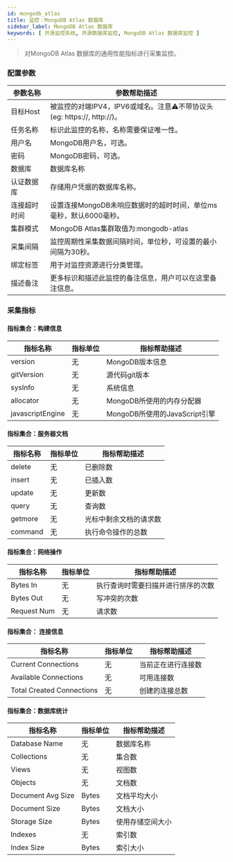 ```yaml
---
id: mongodb_atlas
title: 监控：MongoDB Atlas 数据库
sidebar_label: MongoDB Atlas 数据库
keywords: [ 开源监控系统, 开源数据库监控, MongoDB Atlas 数据库监控 ]
---
```


> 对MongoDB Atlas 数据库的通用性能指标进行采集监控。

### 配置参数

|  参数名称  |                        参数帮助描述                        |
|--------|------------------------------------------------------|
| 目标Host | 被监控的对端IPV4，IPV6或域名。注意⚠️不带协议头(eg: https://, http://)。 |
| 任务名称   | 标识此监控的名称，名称需要保证唯一性。                                  |
| 用户名    | MongoDB用户名，可选。                                       |
| 密码     | MongoDB密码，可选。                                        |
| 数据库    | 数据库名称                                                |
| 认证数据库  | 存储用户凭据的数据库名称。                                        |
| 连接超时时间 | 设置连接MongoDB未响应数据时的超时时间，单位ms毫秒，默认6000毫秒。              |
| 集群模式   | MongoDB Atlas集群取值为:mongodb-atlas                     |
| 采集间隔   | 监控周期性采集数据间隔时间，单位秒，可设置的最小间隔为30秒。                      |
| 绑定标签   | 用于对监控资源进行分类管理。                                       |
| 描述备注   | 更多标识和描述此监控的备注信息，用户可以在这里备注信息。                         |

### 采集指标

#### 指标集合：构建信息

|       指标名称       | 指标单位 |         指标帮助描述          |
|------------------|------|-------------------------|
| version          | 无    | MongoDB版本信息             |
| gitVersion       | 无    | 源代码git版本                |
| sysInfo          | 无    | 系统信息                    |
| allocator        | 无    | MongoDB所使用的内存分配器        |
| javascriptEngine | 无    | MongoDB所使用的JavaScript引擎 |

#### 指标集合：服务器文档

|  指标名称   | 指标单位 |   指标帮助描述    |
|---------|------|-------------|
| delete  | 无    | 已删除数        |
| insert  | 无    | 已插入数        |
| update  | 无    | 更新数         |
| query   | 无    | 查询数         |
| getmore | 无    | 光标中剩余文档的请求数 |
| command | 无    | 执行命令操作的总数   |

#### 指标集合：网络操作

|    指标名称     | 指标单位 |      指标帮助描述       |
|-------------|------|-------------------|
| Bytes In    | 无    | 执行查询时需要扫描并进行排序的次数 |
| Bytes Out   | 无    | 写冲突的次数            |
| Request Num | 无    | 请求数               |

#### 指标集合： 连接信息

|           指标名称            | 指标单位 |  指标帮助描述   |
|---------------------------|------|-----------|
| Current Connections       | 无    | 当前正在进行连接数 |
| Available Connections     | 无    | 可用连接数     |
| Total Created Connections | 无    | 创建的连接总数   |

#### 指标集合：数据库统计

|       指标名称        | 指标单位  |  指标帮助描述  |
|-------------------|-------|----------|
| Database Name     | 无     | 数据库名称    |
| Collections       | 无     | 集合数      |
| Views             | 无     | 视图数      |
| Objects           | 无     | 文档数      |
| Document Avg Size | Bytes | 文档平均大小   |
| Document Size     | Bytes | 文档大小     |
| Storage Size      | Bytes | 使用存储空间大小 |
| Indexes           | 无     | 索引数      |
| Index Size        | Bytes | 索引大小     |
